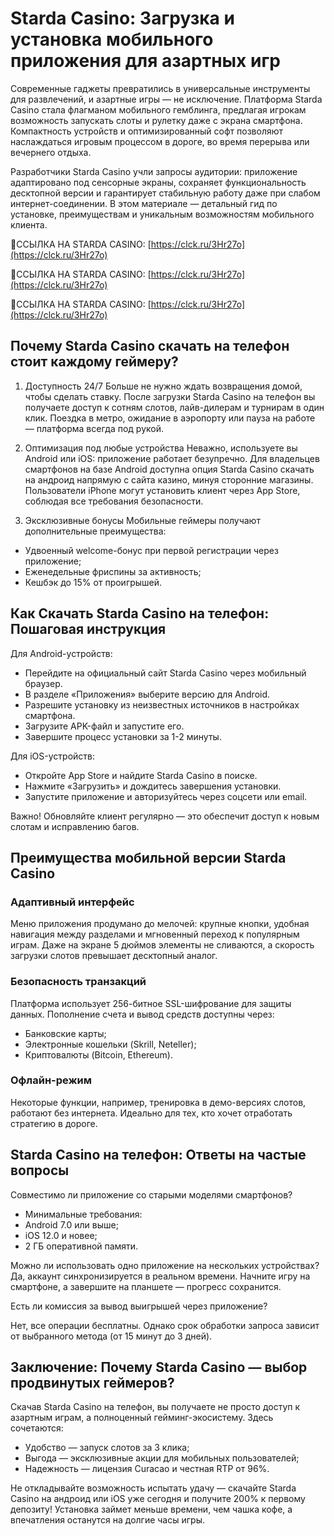 # Starda Casino: Загрузка и установка мобильного приложения для азартных игр

Современные гаджеты превратились в универсальные инструменты для развлечений, и азартные игры — не исключение. Платформа Starda Casino стала флагманом мобильного гемблинга, предлагая игрокам возможность запускать слоты и рулетку даже с экрана смартфона. Компактность устройств и оптимизированный софт позволяют наслаждаться игровым процессом в дороге, во время перерыва или вечернего отдыха.

Разработчики Starda Casino учли запросы аудитории: приложение адаптировано под сенсорные экраны, сохраняет функциональность десктопной версии и гарантирует стабильную работу даже при слабом интернет-соединении. В этом материале — детальный гид по установке, преимуществам и уникальным возможностям мобильного клиента.

🔗ССЫЛКА НА STARDA CASINO: [https://clck.ru/3Hr27o](https://clck.ru/3Hr27o)

🔗ССЫЛКА НА STARDA CASINO: [https://clck.ru/3Hr27o](https://clck.ru/3Hr27o)

🔗ССЫЛКА НА STARDA CASINO: [https://clck.ru/3Hr27o](https://clck.ru/3Hr27o)

## Почему Starda Casino скачать на телефон стоит каждому геймеру?

1. Доступность 24/7
Больше не нужно ждать возвращения домой, чтобы сделать ставку. После загрузки Starda Casino на телефон вы получаете доступ к сотням слотов, лайв-дилерам и турнирам в один клик. Поездка в метро, ожидание в аэропорту или пауза на работе — платформа всегда под рукой.

2. Оптимизация под любые устройства
Неважно, используете вы Android или iOS: приложение работает безупречно. Для владельцев смартфонов на базе Android доступна опция Starda Casino скачать на андроид напрямую с сайта казино, минуя сторонние магазины. Пользователи iPhone могут установить клиент через App Store, соблюдая все требования безопасности.

3. Эксклюзивные бонусы
Мобильные геймеры получают дополнительные преимущества:

- Удвоенный welcome-бонус при первой регистрации через приложение;
- Еженедельные фриспины за активность;
- Кешбэк до 15% от проигрышей.

## Как Скачать Starda Casino на телефон: Пошаговая инструкция

Для Android-устройств:

- Перейдите на официальный сайт Starda Casino через мобильный браузер.
- В разделе «Приложения» выберите версию для Android.
- Разрешите установку из неизвестных источников в настройках смартфона.
- Загрузите APK-файл и запустите его.
- Завершите процесс установки за 1-2 минуты.

Для iOS-устройств:

- Откройте App Store и найдите Starda Casino в поиске.
- Нажмите «Загрузить» и дождитесь завершения установки.
- Запустите приложение и авторизуйтесь через соцсети или email.

Важно! Обновляйте клиент регулярно — это обеспечит доступ к новым слотам и исправлению багов.

## Преимущества мобильной версии Starda Casino

### Адаптивный интерфейс

Меню приложения продумано до мелочей: крупные кнопки, удобная навигация между разделами и мгновенный переход к популярным играм. Даже на экране 5 дюймов элементы не сливаются, а скорость загрузки слотов превышает десктопный аналог.

### Безопасность транзакций

Платформа использует 256-битное SSL-шифрование для защиты данных. Пополнение счета и вывод средств доступны через:

- Банковские карты;
- Электронные кошельки (Skrill, Neteller);
- Криптовалюты (Bitcoin, Ethereum).

### Офлайн-режим

Некоторые функции, например, тренировка в демо-версиях слотов, работают без интернета. Идеально для тех, кто хочет отработать стратегию в дороге.

## Starda Casino на телефон: Ответы на частые вопросы

Совместимо ли приложение со старыми моделями смартфонов?

- Минимальные требования:
- Android 7.0 или выше;
- iOS 12.0 и новее;
- 2 ГБ оперативной памяти.

Можно ли использовать одно приложение на нескольких устройствах?
Да, аккаунт синхронизируется в реальном времени. Начните игру на смартфоне, а завершите на планшете — прогресс сохранится.

Есть ли комиссия за вывод выигрышей через приложение?

Нет, все операции бесплатны. Однако срок обработки запроса зависит от выбранного метода (от 15 минут до 3 дней).

## Заключение: Почему Starda Casino — выбор продвинутых геймеров?

Скачав Starda Casino на телефон, вы получаете не просто доступ к азартным играм, а полноценный гейминг-экосистему. Здесь сочетаются:

- Удобство — запуск слотов за 3 клика;
- Выгода — эксклюзивные акции для мобильных пользователей;
- Надежность — лицензия Curacao и честная RTP от 96%.

Не откладывайте возможность испытать удачу — скачайте Starda Casino на андроид или iOS уже сегодня и получите 200% к первому депозиту! Установка займет меньше времени, чем чашка кофе, а впечатления останутся на долгие часы игры.
